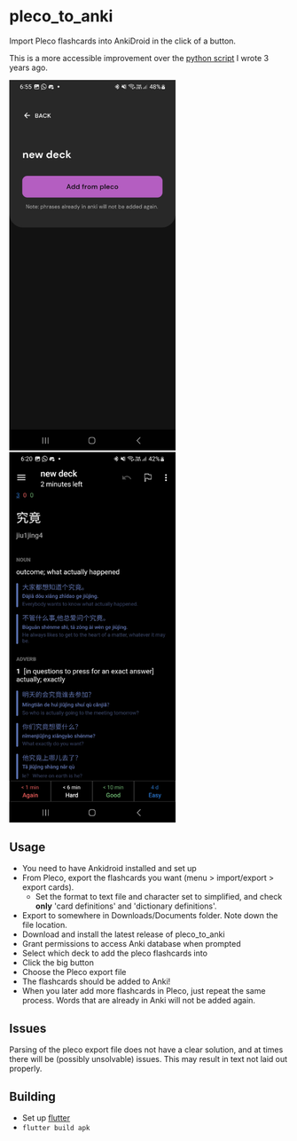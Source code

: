 # pleco_to_anki

Import Pleco flashcards into AnkiDroid in the click of a button.

This is a more accessible improvement over the [python script](https://github.com/mkofdwu/pleco_to_anki) I wrote 3 years ago.

<img src="./example/app.jpg" width="300" />
<img src="./example/screenshot.jpg" width="300" />

## Usage

- You need to have Ankidroid installed and set up
- From Pleco, export the flashcards you want (menu > import/export > export cards).
  - Set the format to text file and character set to simplified, and check **only** 'card definitions' and 'dictionary definitions'.
- Export to somewhere in Downloads/Documents folder. Note down the file location.
- Download and install the latest release of pleco_to_anki
- Grant permissions to access Anki database when prompted
- Select which deck to add the pleco flashcards into
- Click the big button
- Choose the Pleco export file
- The flashcards should be added to Anki!
- When you later add more flashcards in Pleco, just repeat the same process. Words that are already in Anki will not be added again.

## Issues

Parsing of the pleco export file does not have a clear solution, and at times there will be (possibly unsolvable) issues. This may result in text not laid out properly.

## Building

- Set up [flutter](https://flutter.dev)
- `flutter build apk`